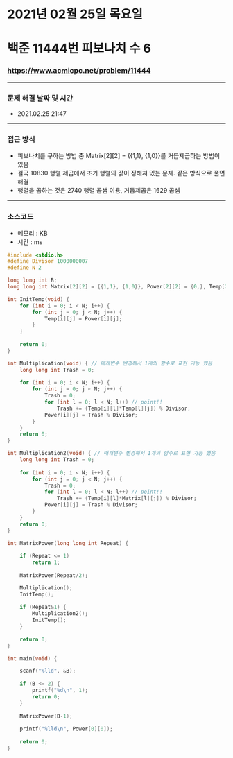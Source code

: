 # 2021년 02월 25일 목요일
# 백준 11444번 피보나치 수 6
### https://www.acmicpc.net/problem/11444

---
### 문제 해결 날짜 및 시간
- 2021.02.25 21:47

---

### 접근 방식
- 피보나치를 구하는 방법 중 Matrix[2][2] = {{1,1}, {1,0}}를 거듭제곱하는 방법이 있음
- 결국 10830 행렬 제곱에서 초기 행렬의 값이 정해져 있는 문제. 같은 방식으로 풀면 해결
- 행렬을 곱하는 것은 2740 행렬 곱샘 이용, 거듭제곱은 1629 곱셈

---

### 소스코드
- 메모리 : KB
- 시간 : ms
```c
#include <stdio.h>
#define Divisor 1000000007
#define N 2

long long int B;
long long int Matrix[2][2] = {{1,1}, {1,0}}, Power[2][2] = {0,}, Temp[2][2] = {{1,1}, {1,0}};

int InitTemp(void) {
	for (int i = 0; i < N; i++) {
		for (int j = 0; j < N; j++) {
			Temp[i][j] = Power[i][j];
		}
	}
	
	return 0;
}

int Multiplication(void) { // 매개변수 변경해서 1개의 함수로 표현 가능 했음
	long long int Trash = 0;
	
	for (int i = 0; i < N; i++) {
		for (int j = 0; j < N; j++) {
			Trash = 0;
			for (int l = 0; l < N; l++) // point!!
				Trash += (Temp[i][l]*Temp[l][j]) % Divisor;
			Power[i][j] = Trash % Divisor;
		}
	}
	return 0;
}

int Multiplication2(void) { // 매개변수 변경해서 1개의 함수로 표현 가능 했음
	long long int Trash = 0;
	
	for (int i = 0; i < N; i++) {
		for (int j = 0; j < N; j++) {
			Trash = 0;
			for (int l = 0; l < N; l++) // point!!
				Trash += (Temp[i][l]*Matrix[l][j]) % Divisor;
			Power[i][j] = Trash % Divisor;
		}
	}
	return 0;
}

int MatrixPower(long long int Repeat) {
	
	if (Repeat <= 1)
		return 1;
	
	MatrixPower(Repeat/2);

	Multiplication();
	InitTemp();
	
	if (Repeat&1) {
		Multiplication2();
		InitTemp();
	}
	
	return 0;
}

int main(void) {

	scanf("%lld", &B);
	
	if (B <= 2) {
		printf("%d\n", 1);
		return 0;
	}
	
	MatrixPower(B-1);
	
	printf("%lld\n", Power[0][0]);
	
	return 0;
}

```
